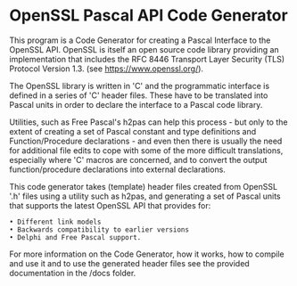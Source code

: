 # OpenSSL Pascal API Code Generator

This program is a Code Generator for creating a Pascal Interface to the OpenSSL API. 
OpenSSL is itself an open source code library providing an implementation that includes 
the RFC 8446 Transport Layer Security (TLS) Protocol Version 1.3. (see https://www.openssl.org/).

The OpenSSL library is written in 'C' and the programmatic interface is defined in a series of 
'C' header files. These have to be translated into Pascal units in order to declare the interface 
to a Pascal code library.

Utilities, such as Free Pascal's h2pas can help this process - but only to the extent of 
creating a set of Pascal constant and type definitions and Function/Procedure 
declarations - and even then there is usually the need for additional file edits 
to cope with some of the more difficult translations, especially where 'C' macros are 
concerned, and to convert the output function/procedure declarations into external declarations.

This code generator takes (template) header files created from OpenSSL '.h' files using a 
utility such as h2pas, and generating a set of Pascal units that supports the 
latest OpenSSL API that provides for:

    • Different link models
    • Backwards compatibility to earlier versions
    • Delphi and Free Pascal support.

For more information on the Code Generator, how it works, how to compile and use it and to
use the generated header files see the provided documentation in the /docs folder.
